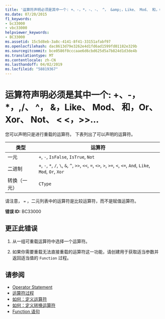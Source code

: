 ```yaml
---
title: '运算符声明必须是其中一个: +、-，*，-、-、 ^， &amp;，Like、 Mod、 和，Or、 Xor、 Not、 <<>>、、 = <>、 <、 < =、 >、 > =、 CType、 IsTrue、 IsFalse'
ms.date: 07/20/2015
f1_keywords:
- bc33000
- vbc33000
helpviewer_keywords:
- BC33000
ms.assetid: 15c5d8eb-3a8c-4141-8f41-33151afabf97
ms.openlocfilehash: dac8613d79e3262e4d1fd6ad1599fd01182e329b
ms.sourcegitcommit: bce0586f0cccaae6d6cbd625d5a7b824d1d3de4b
ms.translationtype: MT
ms.contentlocale: zh-CN
ms.lasthandoff: 04/02/2019
ms.locfileid: "58819367"
---
```

# <a name="operator-declaration-must-be-one-of----amp-like-mod-and-or-xor-not--"></a>运算符声明必须是其中一个: +、-，*，\,/、 ^， &amp;，Like、 Mod、 和，Or、 Xor、 Not、 \< \<，>>...
您可以声明只是进行重载的运算符。 下表列出了可以声明的运算符。  
  
|类型|运算符|  
|----------|---------------|  
|一元|`+`, `-`, `IsFalse`, `IsTrue`, `Not`|  
|二进制|`+`, `-`, `*`, `/`, `\`, `&`, `^`, `>>`, `<<`, `=`, `<>`, `>`, `>=`, `<`, `<=`, `And`, `Like`, `Mod`, `Or`, `Xor`|  
|转换（一元）|`CType`|  
  
 请注意， `=` ，二元列表中的运算符是比较运算符，而不是赋值运算符。  
  
 **错误 ID:** BC33000  
  
## <a name="to-correct-this-error"></a>更正此错误  
  
1.  从一组可重载运算符中选择一个运算符。  
  
2.  如果你需要重载无法直接重载的运算符这一功能，请创建用于获取适当参数并返回适当值的 `Function` 过程。  
  
## <a name="see-also"></a>请参阅

- [Operator Statement](../../../visual-basic/language-reference/statements/operator-statement.md)
- [运算符过程](../../../visual-basic/programming-guide/language-features/procedures/operator-procedures.md)
- [如何：定义运算符](../../../visual-basic/programming-guide/language-features/procedures/how-to-define-an-operator.md)
- [如何：定义转换运算符](../../../visual-basic/programming-guide/language-features/procedures/how-to-define-a-conversion-operator.md)
- [Function 语句](../../../visual-basic/language-reference/statements/function-statement.md)

